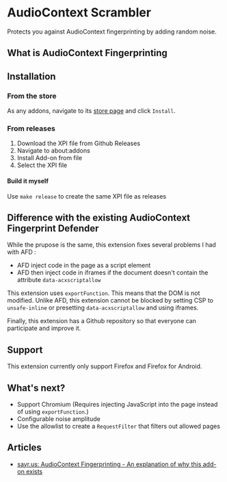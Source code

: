 # AudioContext Scrambler

Protects you against AudioContext fingerprinting by adding random noise.

## What is AudioContext Fingerprinting


## Installation

### From the store

As any addons, navigate to its [store page](https://addons.mozilla.org/en-US/firefox/addon/audiocontext-scrambler/)
and click `Install`.

### From releases

1. Download the XPI file from Github Releases
2. Navigate to about:addons
3. Install Add-on from file
4. Select the XPI file

#### Build it myself

Use `make release` to create the same XPI file as releases

## Difference with the existing AudioContext Fingerprint Defender

While the prupose is the same, this extension fixes several problems I had with
AFD :
- AFD inject code in the page as a script element
- AFD then inject code in iframes if the document doesn't contain the attribute
  `data-acxscriptallow`

This extension uses `exportFunction`. This means that the DOM is not modified.
Unlike AFD, this extension cannot be blocked by setting CSP to `unsafe-inline`
or presetting `data-acxscriptallow` and using iframes.

Finally, this extension has a Github repository so that everyone can participate
and improve it.

## Support

This extension currently only support Firefox and Firefox for Android.

## What's next?

- Support Chromium (Requires injecting JavaScript into the page instead of using
  `exportFunction`.)
- Configurable noise amplitude
- Use the allowlist to create a `RequestFilter` that filters out allowed pages

## Articles

- [sayr.us: AudioContext Fingerprinting - An explanation of why this add-on exists](https://sayr.us/privacy/audiocontext-fingerprinting/)
